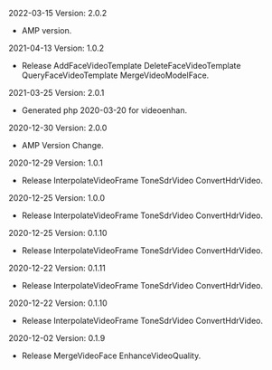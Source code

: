 2022-03-15 Version: 2.0.2
- AMP version.

2021-04-13 Version: 1.0.2
- Release AddFaceVideoTemplate DeleteFaceVideoTemplate QueryFaceVideoTemplate MergeVideoModelFace.

2021-03-25 Version: 2.0.1
- Generated php 2020-03-20 for videoenhan.

2020-12-30 Version: 2.0.0
- AMP Version Change.

2020-12-29 Version: 1.0.1
- Release InterpolateVideoFrame ToneSdrVideo ConvertHdrVideo.

2020-12-25 Version: 1.0.0
- Release InterpolateVideoFrame ToneSdrVideo ConvertHdrVideo.

2020-12-25 Version: 0.1.10
- Release InterpolateVideoFrame ToneSdrVideo ConvertHdrVideo.

2020-12-22 Version: 0.1.11
- Release InterpolateVideoFrame ToneSdrVideo ConvertHdrVideo.

2020-12-22 Version: 0.1.10
- Release InterpolateVideoFrame ToneSdrVideo ConvertHdrVideo.

2020-12-02 Version: 0.1.9
- Release MergeVideoFace EnhanceVideoQuality.

